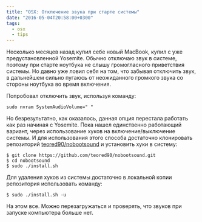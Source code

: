 ```yaml
---
title: "OSX: Отключение звука при старте системы"
date: "2016-05-04T20:58:00+0300"
tags:
  - osx
  - tips
---
```

Несколько месяцев назад купил себе новый MacBook, купил с уже предустановленной Yosemite. Обычно отключаю звук в системе, поэтому при старте ноутбука не слышу громогласного приветствия системы. Но давно уже ловил себя на том, что забывая отключить звук, в дальнейшем сильно пугаюсь от неожиданного громкого звука со стороны ноутбука во время включения.

Попробовал отключить звук, используя команду:

    sudo nvram SystemAudioVolume=" "

Но безрезультатно, как оказалось, данная опция перестала работать как раз начиная с Yosemite. Пока нашел единственно работающий вариант, через использование хуков на включение/выключение системы. И для использования этого способа достаточно клонировать репозиторий [teored90/nobootsound](https://github.com/teored90/nobootsound "nobootsound") и установить хуки в систему:

    $ git clone https://github.com/teored90/nobootsound.git
    $ cd nobootsound
    $ sudo ./install.sh

Для удаления хуков из системы достаточно в локальной копии репозитория использовать команду:

    $ sudo ./install.sh -u

На этом все. Можно перезагружаться и проверять, что звуков при запуске компьютера больше нет.
